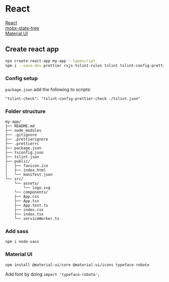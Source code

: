 # React

[React](https://reactjs.org/)  
[mobx-state-tree](https://github.com/mobxjs/mobx-state-tree)  
[Material UI](https://material-ui.com/)

## Create react app  
```bash
npx create-react-app my-app --typescript
npm i --save-dev prettier rxjs-tslint-rules tslint tslint-config-prettier tslint-react
```

### Config setup  
`package.json` add the following to scripts:
```
"tslint-check": "tslint-config-prettier-check ./tslint.json"
```

### Folder structure  
```
my-app/
├── README.md
├── node_modules
├── .gitignore
├── .prettierignore
├── .prettierrc
├── package.json
├── tsconfig.json
├── tslint.json
├── public/
│   ├── favicon.ico
│   ├── index.html
│   └── manifest.json
└── src/
    └── assets/
        └── logo.svg
    └── components/
    ├── App.css
    ├── App.tsx
    ├── App.test.ts
    ├── index.css
    ├── index.tsx
    └── serviceWorker.ts
```

### Add sass
```npm i node-sass```

### Material UI
```npm install @material-ui/core @material-ui/icons typeface-roboto```

Add font by doing
`import 'typeface-roboto';`
